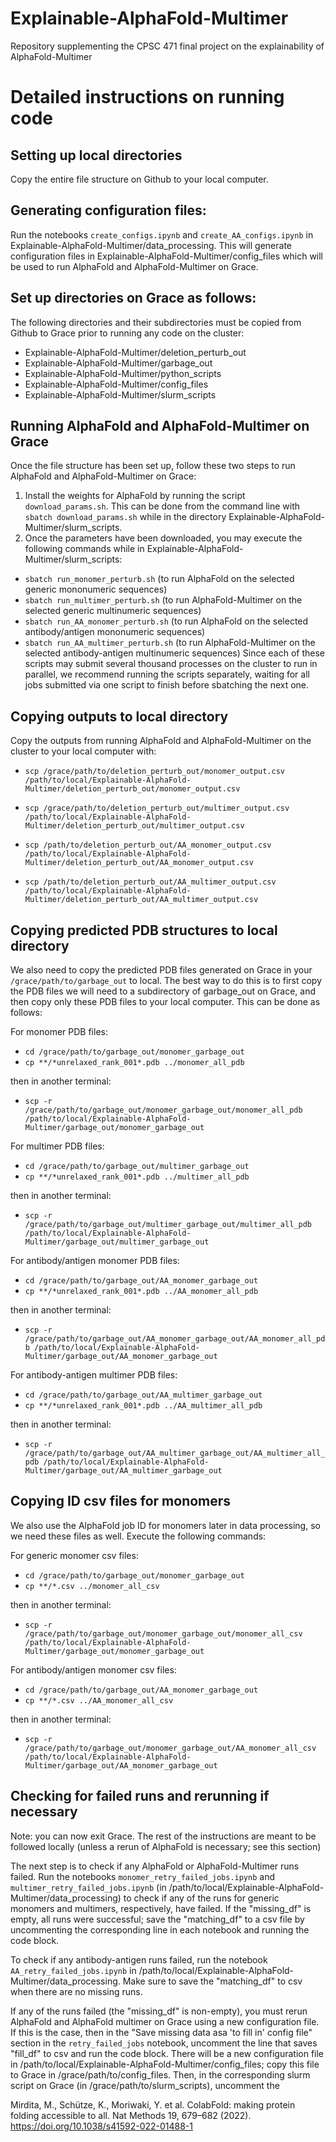 # Explainable-AlphaFold-Multimer
Repository supplementing the CPSC 471 final project on the explainability of AlphaFold-Multimer

# Detailed instructions on running code

## Setting up local directories
Copy the entire file structure on Github to your local computer.

## Generating configuration files:
Run the notebooks `create_configs.ipynb` and `create_AA_configs.ipynb` in Explainable-AlphaFold-Multimer/data_processing. This will generate configuration files in Explainable-AlphaFold-Multimer/config_files which will be used to run AlphaFold and AlphaFold-Multimer on Grace.

## Set up directories on Grace as follows:
The following directories and their subdirectories must be copied from Github to Grace prior to running any code on the cluster:
- Explainable-AlphaFold-Multimer/deletion_perturb_out
- Explainable-AlphaFold-Multimer/garbage_out
- Explainable-AlphaFold-Multimer/python_scripts
- Explainable-AlphaFold-Multimer/config_files
- Explainable-AlphaFold-Multimer/slurm_scripts

## Running AlphaFold and AlphaFold-Multimer on Grace
Once the file structure has been set up, follow these two steps to run AlphaFold and AlphaFold-Multimer on Grace:
1. Install the weights for AlphaFold by running the script `download_params.sh`. This can be done from the command line with `sbatch download_params.sh` while in the directory Explainable-AlphaFold-Multimer/slurm_scripts.
2. Once the parameters have been downloaded, you may execute the following commands while in Explainable-AlphaFold-Multimer/slurm_scripts:
- `sbatch run_monomer_perturb.sh` (to run AlphaFold on the selected generic mononumeric sequences)
- `sbatch run_multimer_perturb.sh` (to run AlphaFold-Multimer on the selected generic multinumeric sequences)
- `sbatch run_AA_monomer_perturb.sh` (to run AlphaFold on the selected antibody/antigen mononumeric sequences)
- `sbatch run_AA_multimer_perturb.sh` (to run AlphaFold-Multimer on the selected antibody-antigen multinumeric sequences)
Since each of these scripts may submit several thousand processes on the cluster to run in parallel, we recommend running the scripts separately, waiting for all jobs submitted via one script to finish before sbatching the next one.

## Copying outputs to local directory
Copy the outputs from running AlphaFold and AlphaFold-Multimer on the cluster to your local computer with:

- `scp /grace/path/to/deletion_perturb_out/monomer_output.csv /path/to/local/Explainable-AlphaFold-Multimer/deletion_perturb_out/monomer_output.csv`

- `scp /grace/path/to/deletion_perturb_out/multimer_output.csv /path/to/local/Explainable-AlphaFold-Multimer/deletion_perturb_out/multimer_output.csv`

- `scp /path/to/deletion_perturb_out/AA_monomer_output.csv /path/to/local/Explainable-AlphaFold-Multimer/deletion_perturb_out/AA_monomer_output.csv`

- `scp /path/to/deletion_perturb_out/AA_multimer_output.csv /path/to/local/Explainable-AlphaFold-Multimer/deletion_perturb_out/AA_multimer_output.csv`

## Copying predicted PDB structures to local directory
We also need to copy the predicted PDB files generated on Grace in your `/grace/path/to/garbage_out` to local. The best way to do this is to first copy the PDB files we will need to a subdirectory of garbage_out on Grace, and then copy only these PDB files to your local computer. This can be done as follows:

For monomer PDB files:
- `cd /grace/path/to/garbage_out/monomer_garbage_out`
- `cp **/*unrelaxed_rank_001*.pdb ../monomer_all_pdb`
  
then in another terminal:

- `scp -r /grace/path/to/garbage_out/monomer_garbage_out/monomer_all_pdb /path/to/local/Explainable-AlphaFold-Multimer/garbage_out/monomer_garbage_out`

For multimer PDB files:
- `cd /grace/path/to/garbage_out/multimer_garbage_out`
- `cp **/*unrelaxed_rank_001*.pdb ../multimer_all_pdb`
  
then in another terminal:

- `scp -r /grace/path/to/garbage_out/multimer_garbage_out/multimer_all_pdb /path/to/local/Explainable-AlphaFold-Multimer/garbage_out/multimer_garbage_out`

For antibody/antigen monomer PDB files:
- `cd /grace/path/to/garbage_out/AA_monomer_garbage_out`
- `cp **/*unrelaxed_rank_001*.pdb ../AA_monomer_all_pdb`
  
then in another terminal:

- `scp -r /grace/path/to/garbage_out/AA_monomer_garbage_out/AA_monomer_all_pdb /path/to/local/Explainable-AlphaFold-Multimer/garbage_out/AA_monomer_garbage_out`

For antibody-antigen multimer PDB files:
- `cd /grace/path/to/garbage_out/AA_multimer_garbage_out`
- `cp **/*unrelaxed_rank_001*.pdb ../AA_multimer_all_pdb`
  
then in another terminal:

- `scp -r /grace/path/to/garbage_out/AA_multimer_garbage_out/AA_multimer_all_pdb /path/to/local/Explainable-AlphaFold-Multimer/garbage_out/AA_multimer_garbage_out`

## Copying ID csv files for monomers
We also use the AlphaFold job ID for monomers later in data processing, so we need these files as well. Execute the following commands:

For generic monomer csv files:
- `cd /grace/path/to/garbage_out/monomer_garbage_out`
- `cp **/*.csv ../monomer_all_csv`

then in another terminal:

- `scp -r /grace/path/to/garbage_out/monomer_garbage_out/monomer_all_csv /path/to/local/Explainable-AlphaFold-Multimer/garbage_out/monomer_garbage_out`

For antibody/antigen monomer csv files:
- `cd /grace/path/to/garbage_out/AA_monomer_garbage_out`
- `cp **/*.csv ../AA_monomer_all_csv`

then in another terminal:

- `scp -r /grace/path/to/garbage_out/monomer_garbage_out/AA_monomer_all_csv /path/to/local/Explainable-AlphaFold-Multimer/garbage_out/AA_monomer_garbage_out`

## Checking for failed runs and rerunning if necessary
Note: you can now exit Grace. The rest of the instructions are meant to be followed locally (unless a rerun of AlphaFold is necessary; see this section)

The next step is to check if any AlphaFold or AlphaFold-Multimer runs failed. Run the notebooks `monomer_retry_failed_jobs.ipynb` and `multimer_retry_failed_jobs.ipynb` (in /path/to/local/Explainable-AlphaFold-Multimer/data_processing) to check if any of the runs for generic monomers and multimers, respectively, have failed. If the "missing_df" is empty, all runs were successful; save the "matching_df" to a csv file by uncommenting the corresponding line in each notebook and running the code block.

To check if any antibody-antigen runs failed, run the notebook `AA_retry_failed_jobs.ipynb` in /path/to/local/Explainable-AlphaFold-Multimer/data_processing. Make sure to save the "matching_df" to csv when there are no missing runs.

If any of the runs failed (the "missing_df" is non-empty), you must rerun AlphaFold and AlphaFold multimer on Grace using a new configuration file. If this is the case, then in the "Save missing data asa 'to fill in' config file" section in the `retry_failed_jobs` notebook, uncomment the line that saves "fill_df" to csv and run the code block. There will be a new configuration file in /path/to/local/Explainable-AlphaFold-Multimer/config_files; copy this file to Grace in /grace/path/to/config_files. Then, in the corresponding slurm script on Grace (in /grace/path/to/slurm_scripts), uncomment the 


Mirdita, M., Schütze, K., Moriwaki, Y. et al. ColabFold: making protein folding accessible to all. Nat Methods 19, 679–682 (2022). https://doi.org/10.1038/s41592-022-01488-1
